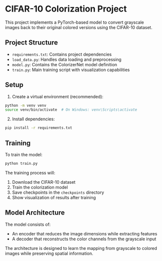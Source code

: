 # CIFAR-10 Colorization Project

This project implements a PyTorch-based model to convert grayscale images back to their original colored versions using the CIFAR-10 dataset.

## Project Structure

- `requirements.txt`: Contains project dependencies
- `load_data.py`: Handles data loading and preprocessing
- `model.py`: Contains the ColorizerNet model definition
- `train.py`: Main training script with visualization capabilities

## Setup

1. Create a virtual environment (recommended):
```bash
python -m venv venv
source venv/bin/activate  # On Windows: venv\Scripts\activate
```

2. Install dependencies:
```bash
pip install -r requirements.txt
```

## Training

To train the model:
```bash
python train.py
```

The training process will:
1. Download the CIFAR-10 dataset
2. Train the colorization model
3. Save checkpoints in the `checkpoints` directory
4. Show visualization of results after training

## Model Architecture

The model consists of:
- An encoder that reduces the image dimensions while extracting features
- A decoder that reconstructs the color channels from the grayscale input

The architecture is designed to learn the mapping from grayscale to colored images while preserving spatial information.
